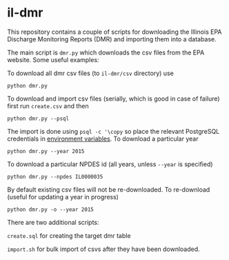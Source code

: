 # il-dmr

This repository contains a couple of scripts for downloading the Illinois EPA Discharge Monitoring Reports (DMR) and importing them into a database.

The main script is `dmr.py` which downloads the csv files from the EPA website. Some useful examples:

To download all dmr csv files (to `il-dmr/csv` directory) use 

```python dmr.py```

To download and import csv files (serially, which is good in case of failure) first run `create.csv` and then

```python dmr.py --psql```

The import is done using `psql -c '\copy` so place the relevant PostgreSQL credentials in [environment variables](http://www.postgresql.org/docs/9.1/static/libpq-envars.html). To download a particular year

```python dmr.py --year 2015```

To download a particular NPDES id (all years, unless `--year` is specified)

```python dmr.py --npdes IL0000035```

By default existing csv files will not be re-downloaded. To re-download (useful for updating a year in progress)

```python dmr.py -o --year 2015```

There are two additional scripts:

`create.sql` for creating the target dmr table

`import.sh` for bulk import of csvs after they have been downloaded.
